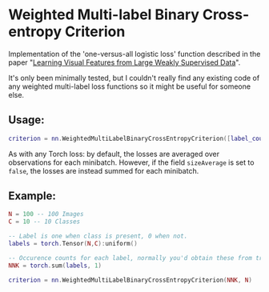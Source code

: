 # Weighted Multi-label Binary Cross-entropy Criterion

Implementation of the 'one-versus-all logistic loss' function described in the paper "[Learning Visual Features from Large Weakly Supervised Data](http://arxiv.org/abs/1511.02251)".

It's only been minimally tested, but I couldn't really find any existing code of any weighted multi-label loss functions so it might be useful for someone else.

## Usage:

```lua
criterion = nn.WeightedMultiLabelBinaryCrossEntropyCriterion([label_count_tensor], [dataset_size])
```

As with any Torch loss: by default, the losses are averaged over observations for each minibatch. However, if the field `sizeAverage` is set to `false`, the losses are instead summed for each minibatch.


## Example:

```Lua
N = 100 -- 100 Images
C = 10 -- 10 Classes

-- Label is one when class is present, 0 when not.
labels = torch.Tensor(N,C):uniform() 

-- Occurence counts for each label, normally you'd obtain these from training set
NNK = torch.sum(labels, 1) 

criterion = nn.WeightedMultiLabelBinaryCrossEntropyCriterion(NNK, N)
```

